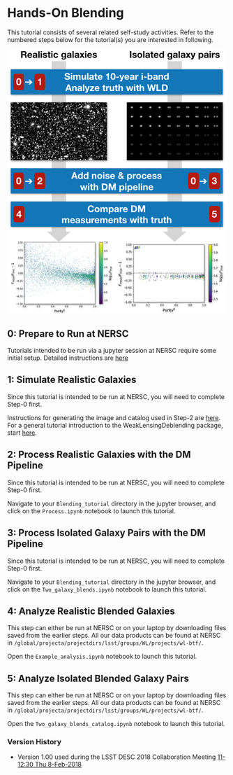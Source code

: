 # Hands-On Blending

This tutorial consists of several related self-study activities. Refer to the numbered steps below for the tutorial(s)
you are interested in following.

![Tutorial Overview](Overview.png)

## 0: Prepare to Run at NERSC

Tutorials intended to be run via a jupyter session at NERSC require some initial setup.  Detailed instructions are [here](NERSC.md)

## 1: Simulate Realistic Galaxies

Since this tutorial is intended to be run at NERSC, you will need to complete Step-0 first.

Instructions for generating the image and catalog used in Step-2 are [here](WLD.md).  For a general tutorial introduction to the WeakLensingDeblending package, start [here](http://weaklensingdeblending.readthedocs.io/en/latest/quickstart.html).

## 2: Process Realistic Galaxies with the DM Pipeline

Since this tutorial is intended to be run at NERSC, you will need to complete Step-0 first.

Navigate to your `Blending_tutorial` directory in the jupyter browser, and click on the `Process.ipynb` notebook to launch this tutorial.

## 3: Process Isolated Galaxy Pairs with the DM Pipeline

Since this tutorial is intended to be run at NERSC, you will need to complete Step-0 first.

Navigate to your `Blending_tutorial` directory in the jupyter browser, and click on the `Two_galaxy_blends.ipynb` notebook to launch this tutorial.

## 4: Analyze Realistic Blended Galaxies

This step can either be run at NERSC or on your laptop by downloading files saved from the earlier steps. All our data products can be found at NERSC in `/global/projecta/projectdirs/lsst/groups/WL/projects/wl-btf/`.

Open the `Example_analysis.ipynb` notebook to launch this tutorial.

## 5: Analyze Isolated Blended Galaxy Pairs

This step can either be run at NERSC or on your laptop by downloading files saved from the earlier steps. All our data products can be found at NERSC in `/global/projecta/projectdirs/lsst/groups/WL/projects/wl-btf/`.

Open the `Two_galaxy_blends_catalog.ipynb` notebook to launch this tutorial.

### Version History

- Version 1.00 used during the LSST DESC 2018 Collaboration Meeting [11-12:30 Thu 8-Feb-2018](https://confluence.slac.stanford.edu/display/LSSTDESC/Hands-on+blending%3A+simulation+and+pipeline+tutorial)
